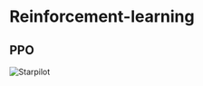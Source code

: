 # Reinforcement-learning
## PPO
![Starpilot](https://github.com/NicolaiLassen/Reinforcement-learning/blob/main/project/gifs/ppo_conv.gif)
